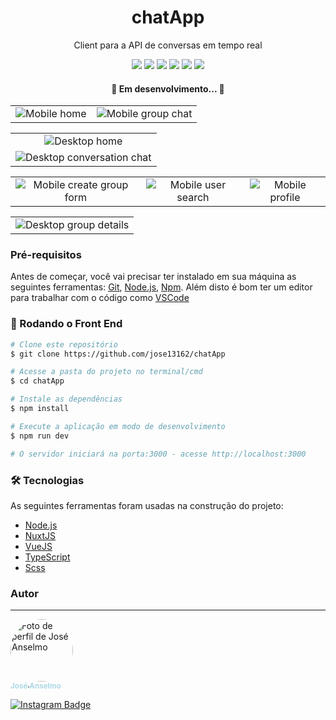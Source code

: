 <h1 align="center">chatApp</h1>
<p align="center">Client para a API de conversas em tempo real</p>
<div align="center">
  <img src="https://img.shields.io/badge/npm-v7.19.1-brightgreen" />
  <img src="https://img.shields.io/badge/node-v14.16.1-brightgreen" />
  <img src="https://img.shields.io/badge/Typescript-v4.2-blue">
  <img src="https://img.shields.io/badge/VueJS-v3-brightgreen">
  <img src="https://img.shields.io/badge/NuxtJS-v2.15.7-darkgreen">
  <img src="https://img.shields.io/badge/Scss-v10.1.1-ff69b4">
</div>
<h4 align="center"> 
	🚧  Em desenvolvimento...  🚧
</h4>

<table>
  <tr>
    <td align="center" style="padding=0;width=50%;">
      <img src="https://github.com/jose13162/chatApp/blob/main/docs/Mobile-Home.jpg?raw=true" heigth="180em" title="Mobile home">
    </td>
    <td align="center" style="padding=0;width=50%;">
      <img src="https://github.com/jose13162/chatApp/blob/main/docs/Mobile-GroupChat.jpg?raw=true" heigth="180em" title="Mobile group chat">
    </td>
  </tr>
</table>

<table>
  <tr>
    <td align="center" style="padding=0;width=50%;">
      <img src="https://github.com/jose13162/chatApp/blob/main/docs/Desktop-Home.png?raw=true" heigth="180em" title="Desktop home">
    </td>
  </tr>
  <tr>
    <td align="center" style="padding=0;width=50%;">
      <img src="https://github.com/jose13162/chatApp/blob/main/docs/Desktop-ConversationChat.png?raw=true" heigth="180em" title="Desktop conversation chat">
    </td>
  </tr>
</table>

<table>
  <tr>
    <td align="center" style="padding=0;width=50%;">
      <img src="https://github.com/jose13162/chatApp/blob/main/docs/Mobile-CreateGroup.jpg?raw=true" heigth="180em" title="Mobile create group form">
    </td>
    <td align="center" style="padding=0;width=50%;">
      <img src="https://github.com/jose13162/chatApp/blob/main/docs/Mobile-SearchUser.jpg?raw=true" heigth="180em" title="Mobile user search">
    </td>
    <td align="center" style="padding=0;width=50%;">
      <img src="https://github.com/jose13162/chatApp/blob/main/docs/Mobile-Profile.jpg?raw=true" heigth="180em" title="Mobile profile">
    </td>
  </tr>
</table>

<table>
  <tr>
    <td align="center" style="padding=0;width=50%;">
      <img src="https://github.com/jose13162/chatApp/blob/main/docs/Desktop-GroupDetails.png?raw=true" heigth="180em" title="Desktop group details">
    </td>
  </tr>
</table>

### Pré-requisitos

Antes de começar, você vai precisar ter instalado em sua máquina as seguintes ferramentas:
[Git](https://git-scm.com), [Node.js](https://nodejs.org/en/), [Npm](https://npmjs.com).
Além disto é bom ter um editor para trabalhar com o código como [VSCode](https://code.visualstudio.com/)

### 🎲 Rodando o Front End

```bash
# Clone este repositório
$ git clone https://github.com/jose13162/chatApp

# Acesse a pasta do projeto no terminal/cmd
$ cd chatApp

# Instale as dependências
$ npm install

# Execute a aplicação em modo de desenvolvimento
$ npm run dev

# O servidor iniciará na porta:3000 - acesse http://localhost:3000
```

### 🛠 Tecnologias

As seguintes ferramentas foram usadas na construção do projeto:

- [Node.js](https://nodejs.org/en/)
- [NuxtJS](https://nuxtjs.org/)
- [VueJS](https://v3.vuejs.org/)
- [TypeScript](https://www.typescriptlang.org/)
- [Scss](https://www.sass-lang.com/)

### Autor

---

<a href="https://github.com/jose13162">
  <img style="border-radius: 50%;" src="https://avatars.githubusercontent.com/u/77130179?s=400&u=6391f7b20bf725e259e02aa698fe6b4f5266286c&v=4" width="100px;" alt="Foto de perfil de José Anselmo"/>
  <br />
  <sub style="color: lightblue; text-decoration: none;"><b>José Anselmo</b></sub>

[![Instagram Badge](https://img.shields.io/badge/-@tete627-FCAF45?style=flat-square&labelColor=E1306C&logo=instagram&logoColor=white&link=https://instagram.com/tete627)](https://instagram.com/tete627)
</a>